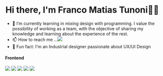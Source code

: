 <h1 align='center'> Hi there, I'm Franco Matias Tunoni👋👋</h1>

- 🌱 I’m currently learning in mixing design with programming. I value the possibility of working as a team, with the objective of sharing my knowledge and learning about the experience of the rest.
- 📫 How to reach me ...<a href="https://www.linkedin.com/in/francotunoni/"><img src="https://img.shields.io/badge/LinkedIn-0077B5?style=for-the-badge&logo=linkedin&logoColor=white"/></a>
- 👀 Fun fact: I'm an Industrial designer passionate about UX/UI Design

<h4> Frontend </h4> 
<p>
<img src="https://img.shields.io/badge/HTML5-E34F26?style=for-the-badge&logo=html5&logoColor=white"/>
<img src="https://img.shields.io/badge/CSS3-1572B6?style=for-the-badge&logo=css3&logoColor=white"/>
<img src="https://img.shields.io/badge/Bootstrap-563D7C?style=for-the-badge&logo=bootstrap&logoColor=white"/>
<img src="https://img.shields.io/badge/Sass-CC6699?style=for-the-badge&logo=sass&logoColor=white"/>
<img src="https://img.shields.io/badge/JavaScript-323330?style=for-the-badge&logo=javascript&logoColor=F7DF1E"/>
</p>
<!---
FrancoTunoni/FrancoTunoni is a ✨ special ✨ repository because its `README.md` (this file) appears on your GitHub profile.
You can click the Preview link to take a look at your changes.
--->
